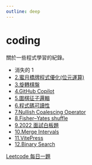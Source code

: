 ```yaml
---
outline: deep
---
```


# coding

關於一些程式學習的紀錄。

- 消失的 1
- [2.蜜月橋牌程式優化(位元運算)](/coding/GodJimmy.md)
- [3.旋轉棋盤](/coding/rotate.md)
- [4.GitHub Copilot](/coding/GithubCopilot.md)
- [5.圍棋征子邏輯](/coding/goLadders.md)
- [6.程式碼可讀性](/coding/readability.md)
- [7.Nullish Coalescing Operator](/coding/nullishCoalescingOperator.md)
- [8.Fisher–Yates shuffle](/coding/FisherYatesShuffle.md)
- [9.2022 面試白板題](/coding/interview2022-leetcode.md)
- [10.Merge Intervals](/coding/mergeIntervals.md)
- [11.VitePress](/coding/vitepress.md)
- [12.Binary Search](/coding/BinarySearch.md)

[Leetcode 每日一題](/coding/leetcodeEveryDay.md)

